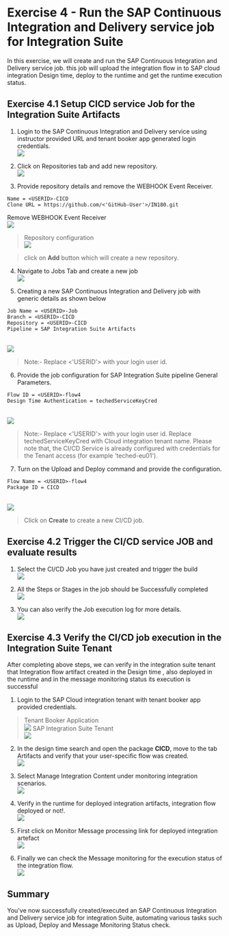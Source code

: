 # Exercise 4 - Run the SAP Continuous Integration and Delivery service job for Integration Suite

In this exercise, we will create and run the SAP Continuous Integration and Delivery service job. this job will upload the integration flow in to SAP cloud integration Design time, deploy to the runtime and get the runtime execution status.

## Exercise 4.1 Setup CICD service Job for the Integration Suite Artifacts

1. Login to the SAP Continuous Integration and Delivery service using instructor provided URL and tenant booker app generated login credentials.
<br>![](/exercises/ex4/images/cicdLogin.png)

2. Click on Repositories tab and add new repository.
<br>![](/exercises/ex4/images/createRepo.png)

3. Provide repository details and remove the WEBHOOK Event Receiver.
```
Name = <USERID>-CICD
Clone URL = https://github.com/<'GitHub-User'>/IN180.git
```
Remove WEBHOOK Event Receiver
<br>![](/exercises/ex4/images/RemoveWebhook.png)
>Repository configuration
<br>![](/exercises/ex4/images/repodetails.png)

 >click on **Add** button which will create a new repository.

4. Navigate to Jobs Tab and create a new job
<br>![](/exercises/ex4/images/JobsTab.png)

5. Creating a new SAP Continuous Integration and Delivery job with  generic details as shown below
```
Job Name = <USERID>-Job
Branch = <USERID>-CICD
Repository = <USERID>-CICD
Pipeline = SAP Integration Suite Artifacts
```
<br>![](/exercises/ex4/images/cicdjobcreate.png)
>Note:- Replace <'USERID'> with your login user id.

6. Provide the job configuration for SAP Integration Suite pipeline General Parameters.  
```
Flow ID = <USERID>-flow4
Design Time Authentication = techedServiceKeyCred
```
<br>![](/exercises/ex4/images/generalparameters.png)
>Note:- Replace <'USERID'> with your login user id.
>Replace techedServiceKeyCred with Cloud integration tenant name.
Please note that, the CI/CD Service is already configured with credentials for the Tenant access (for example 'teched-eu01').

7. Turn on the Upload and Deploy command and provide the configuration.
```
Flow Name = <USERID>-flow4
Package ID = CICD
```
<br>![](/exercises/ex4/images/createjob.png)

>Click on **Create** to create a new CI/CD job.

## Exercise 4.2 Trigger the CI/CD service JOB and evaluate results
1. Select the CI/CD Job you have just created and trigger the build
<br>![](/exercises/ex4/images/triggerJob.png)

2. All the Steps or Stages in the job should be Successfully completed
 <br>![](/exercises/ex4/images/jobcomplete.png)

3. You can also verify the Job execution log for more details.
<br>![](/exercises/ex4/images/joblog.png)

## Exercise 4.3 Verify the CI/CD job execution in the Integration Suite Tenant

After completing above steps, we can verify in the integration suite tenant that Integration flow artifact created in the Design time , also deployed in the runtime and in the message monitoring status its execution is successful


1. Login to the SAP Cloud integration tenant with tenant booker app provided credentials.
>Tenant Booker Application
<br>![](/exercises/ex2/images/TenantBooker.png)
>SAP Integration Suite Tenant
<br>![](/exercises/ex2/images/cpilogin.png)

2. In the design time search and open the package **CICD**, move to the tab Artifacts and verify that your user-specific flow was created.
<br>![](/exercises/ex2/images/designtime.png)

3. Select Manage Integration Content under monitoring integration scenarios.
<br>![](/exercises/ex2/images/manageIntegrationContent.png)

4. Verify in the runtime for deployed integration artifacts, integration flow deployed or not!.
 <br>![](/exercises/ex2/images/runtime.png)

5. First click on Monitor Message processing link for deployed integration artefact
<br>![](/exercises/ex2/images/MonitorMessageProcessing.png)

6. Finally we can check the Message monitoring for the execution status of the integration flow.
<br>![](/exercises/ex2/images/messagemonitor.png)

## Summary

You've now successfully created/executed an SAP Continuous Integration and Delivery service job for integration Suite, automating various tasks such as Upload, Deploy and Message Monitoring Status check.
